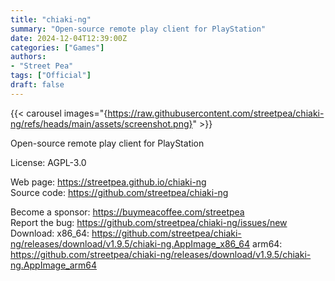 ```yaml
---
title: "chiaki-ng"
summary: "Open-source remote play client for PlayStation"
date: 2024-12-04T12:39:00Z
categories: ["Games"]
authors:
- "Street Pea"
tags: ["Official"]
draft: false
---
```


{{< carousel images="{https://raw.githubusercontent.com/streetpea/chiaki-ng/refs/heads/main/assets/screenshot.png}" >}}

Open-source remote play client for PlayStation

License: AGPL-3.0

Web page: <https://streetpea.github.io/chiaki-ng>  
Source code: <https://github.com/streetpea/chiaki-ng>

Become a sponsor: <https://buymeacoffee.com/streetpea>  
Report the bug: <https://github.com/streetpea/chiaki-ng/issues/new>  
Download:   x86_64: <https://github.com/streetpea/chiaki-ng/releases/download/v1.9.5/chiaki-ng.AppImage_x86_64>
            arm64: <https://github.com/streetpea/chiaki-ng/releases/download/v1.9.5/chiaki-ng.AppImage_arm64>